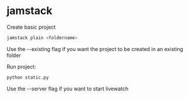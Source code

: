 # jamstack


Create basic project

```bash
jamstack plain <foldername>
```
Use the --existing flag if you want the project to be created in an existing folder

Run project:

```bash
python static.py
```

Use the --server flag if you want to start livewatch